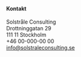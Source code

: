#### Kontakt

Solstråle Consulting  
Drottninggatan 29  
111 11 Stockholm  
+46 00-000-00 00  
info@solstraleconsulting.se
